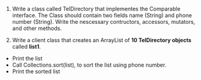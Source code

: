 1. Write a class called TelDirectory that implementes the Comparable interface.
The Class should contain two fields name (String) and phone number (String).
Write the nescessary contructors, accessors, mutators, and other methods.

2. Write a client class that creates an ArrayList of **10 TelDirectory objects** called **list1**.
 - Print the list
 - Call Collections.sort(list), to sort the list using phone number.
 - Print the sorted list 
